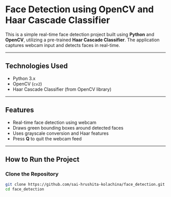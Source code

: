 # Face Detection using OpenCV and Haar Cascade Classifier

This is a simple real-time face detection project built using **Python** and **OpenCV**, utilizing a pre-trained **Haar Cascade Classifier**. The application captures webcam input and detects faces in real-time.

---

##  Technologies Used
- Python 3.x
- OpenCV (`cv2`)
- Haar Cascade Classifier (from OpenCV library)

---

## Features
- Real-time face detection using webcam
- Draws green bounding boxes around detected faces
- Uses grayscale conversion and Haar features
- Press **Q** to quit the webcam feed

---

##  How to Run the Project

###  Clone the Repository
```bash
git clone https://github.com/sai-hrushita-kolachina/face_detection.git
cd face_detection

